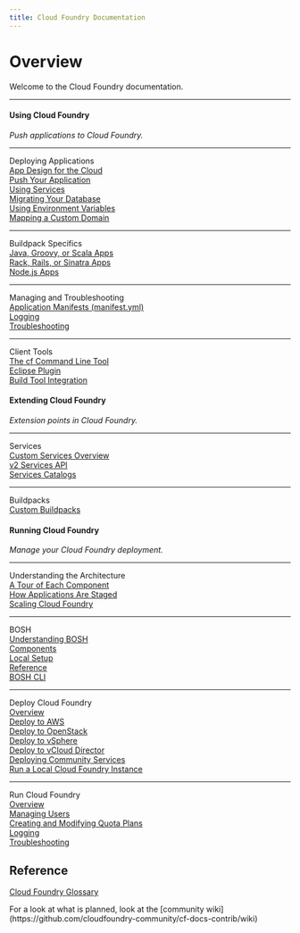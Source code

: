 ```yaml
---
title: Cloud Foundry Documentation
---
```

<h1>Overview</h1>
Welcome to the Cloud Foundry documentation.
<hr />
<div>
<div class="column-left">
  <div class="column-title">
      <h4>Using Cloud Foundry</h4>
  </div>
  <p><i>Push applications to Cloud Foundry.</i></p>

  <hr>
  <p>
    Deploying Applications<br>
    <a href="/devguide/deploy-apps/prepare-to-deploy.html">App Design for the Cloud</a><br>
    <a href="/devguide/deploy-apps/">Push Your Application</a><br>
    <a href="/devguide/services/">Using Services</a><br>
    <a href="/devguide/services/migrate-db.html">Migrating Your Database</a><br>
    <a href="/devguide/deploy-apps/environment-variable.html">Using Environment Variables</a><br>
    <a href="/devguide/deploy-apps/domains-routes.html">Mapping a Custom Domain</a>
  </p>

  <hr>
  <p>
    Buildpack Specifics<br>
    <a href="/devguide/deploy-apps/java-tips.html">Java, Groovy, or Scala Apps</a><br>
    <a href="/devguide/deploy-apps/ruby-tips.html">Rack, Rails, or Sinatra Apps</a><br>
    <a href="/devguide/deploy-apps/node-tips.html">Node.js Apps</a><br>
  </p>

  <hr>
  <p>
    Managing and Troubleshooting<br>
    <a href="/devguide/deploy-apps/manifest.html">Application Manifests (manifest.yml)</a><br>
    <a href="/devguide/deploy-apps/streaming-logs.html">Logging</a><br>
    <a href="/devguide/deploy-apps/troubleshoot-app-health.html">Troubleshooting</a>
  </p>
  <hr>

  <p>Client Tools<br>
    <a href="/devguide/installcf/">The cf Command Line Tool</a><br>
    <a href="/devguide/deploy-apps/sts.html">Eclipse Plugin</a><br>
    <a href="/devguide/deploy-apps/build-tool-int.html">Build Tool Integration</a>
  </p>

</div>

<div class="column-middle">
  <div class="column-title">
    <h4>Extending Cloud Foundry</h4>
  </div>
  <p><i>Extension points in Cloud Foundry.</i></p>
  <hr>
  <p>
    Services<br>
    <a href="/services/">Custom Services Overview</a><br>
    <a href="/services/api.html">v2 Services API</a><br>
    <a href="/services/catalog-metadata.html">Services Catalogs</a>
  </p>

  <hr>
  <p>
    Buildpacks<br>
    <a href="/buildpacks/">Custom Buildpacks</a>
  </p>


</div>


<div class="column-right">
  <div class="column-title">
      <h4>Running Cloud Foundry</h4>
  </div>
  <p><i>Manage your Cloud Foundry deployment.</i></p>

  <hr>
  <p>
    Understanding the Architecture<br>
    <a href="/concepts/architecture/">A Tour of Each Component</a><br>
    <a href="/concepts/how-applications-are-staged.html">How Applications Are Staged</a><br>
    <a href="/concepts/high-availability.html">Scaling Cloud Foundry</a></p>
  </p>
  <hr>

  <p>BOSH<br>
  <a href="/bosh/">Understanding BOSH</a><br>
  <a href="/bosh/components/index.html">Components</a><br>
  <a href="/bosh/setup/index.html">Local Setup</a><br>
  <a href="/bosh/reference/index.html">Reference</a><br>
  <a href="/bosh/reference/bosh-cli.html">BOSH CLI</a>

  </p>

  <hr>

  <p>
    Deploy Cloud Foundry<br>
    <a href="/deploying/">Overview</a><br>
    <a href="/deploying/ec2/">Deploy to AWS</a><br>
    <a href="/deploying/openstack/">Deploy to OpenStack</a><br>
    <a href="/deploying/vsphere/">Deploy to vSphere</a><br>
    <a href="/deploying/vcloud/">Deploy to vCloud Director</a><br>
    <a href="/deploying/adding-services.html">Deploying Community Services</a><br>
    <a href="/deploying/run-local.html">Run a Local Cloud Foundry Instance</a>
  </p>

  <hr>
  <p>
    Run Cloud Foundry<br>
    <a href="/running/">Overview</a><br>
    <a href="/running/managing-cf/managing-users.html">Managing Users</a><br>
	<a href="/running/managing-cf/quota-plans.html">Creating and Modifying Quota Plans</a><br>
    <a href="/running/managing-cf/logging.html">Logging</a><br>
    <a href="/running/troubleshooting/">Troubleshooting</a>
  </p>

</div>
</div>
<div>
  <h2>Reference</h2>
  <p><a href="/concepts/glossary.html">Cloud Foundry Glossary</a></p>
  For a look at what is planned, look at the
  [community wiki](https://github.com/cloudfoundry-community/cf-docs-contrib/wiki)
</div>

